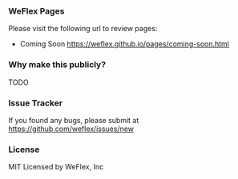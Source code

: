 
### WeFlex Pages

Please visit the following url to review pages:

- Coming Soon https://weflex.github.io/pages/coming-soon.html

### Why make this publicly?

TODO

### Issue Tracker

If you found any bugs, please submit at https://github.com/weflex/issues/new

### License

MIT Licensed by WeFlex, Inc
